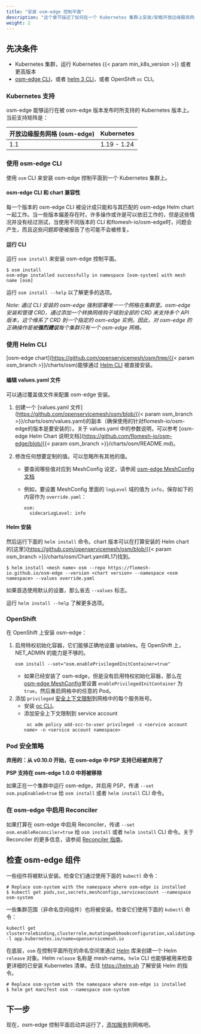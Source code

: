 ```yaml
---
title: "安装 osm-edge 控制平面"
description: "这个章节描述了如何在一个 Kubernetes 集群上安装/卸载开放边缘服务网格 (osm-edge)"
weight: 2
---
```


## 先决条件

- Kubernetes 集群，运行 Kubernetes {{< param min_k8s_version >}} 或者更高版本
- [osm-edge CLI](/docs/guides/cli)，或者 [helm 3 CLI](https://helm.sh/docs/intro/install/)，或者 OpenShift `oc` CLI。

### Kubernetes 支持

osm-edge 能够运行在被 osm-edge 版本发布时所支持的 Kubernetes 版本上。当前支持矩阵是：

| 开放边缘服务网格 (osm-edge) | Kubernetes |
| ----------------- | ----------- |
| 1.1               | 1.19 - 1.24 |

### 使用 osm-edge CLI

使用 `osm` CLI 来安装 osm-edge 控制平面到一个 Kubernetes 集群上。

#### osm-edge CLI 和 chart 兼容性

每一个版本的 osm-edge CLI 被设计成只能和与其匹配的 osm-edge Helm chart一起工作。当一些版本偏差存在时，许多操作或许是可以依旧工作的，但是这些情况并没有经过测试，当使用不同版本的 CLI 和flomesh-io/osm-edge时，问题会产生，而且这些问题即便被报告了也可能不会被修复。

#### 运行 CLI

运行 `osm install` 来安装 osm-edge 控制平面。

```console
$ osm install
osm-edge installed successfully in namespace [osm-system] with mesh name [osm]
```

运行 `osm install --help` 以了解更多的选项。

_Note: 通过 CLI 安装的 osm-edge 强制部署唯一一个网格在集群里。osm-edge 安装和管理 CRD，通过添加一个转换网络钩子域到全部的 CRD 来支持多个 API 版本，这个维系了 CRD 到一个指定的 osm-edge 实例。因此，对 osm-edge 的正确操作是被**强烈建议**每个集群只有一个 osm-edge 网格。_

### 使用 Helm CLI

[osm-edge chart](https://github.com/openservicemesh/osm/tree/{{< param osm_branch >}}/charts/osm)能够通过 [Helm CLI](https://helm.sh/docs/intro/install/) 被直接安装。

#### 编辑 values.yaml 文件

可以通过覆盖值文件来配置 osm-edge 安装。

1. 创建一个 [values.yaml 文件](https://github.com/openservicemesh/osm/blob/{{< param osm_branch >}}/charts/osm/values.yaml)的副本（确保使用的针对flomesh-io/osm-edge的版本是要安装的）。关于 values.yaml 中的参数说明，可以参考 [osm-edge Helm Chart 说明文档](https://github.com/flomesh-io/osm-edge/blob/{{< param osm_branch >}}/charts/osm/README.md)。
2. 修改任何想要定制的值。可以忽略所有其他的值。

   - 要查阅哪些值对应到 MeshConfig 设定，请参阅 [osm-edge MeshConfig 文档](/docs/guides/mesh_config)

   - 例如，要设置 MeshConfig 里面的 `logLevel` 域的值为 `info`，保存如下的内容作为 `override.yaml`：
     ```
     osm:
       sidecarLogLevel: info
     ```

#### Helm 安装

然后运行下面的 `helm install` 命令。chart 版本可以在打算安装的 Helm chart 的[这里](https://github.com/openservicemesh/osm/blob/{{< param osm_branch >}}/charts/osm/Chart.yaml#L17)找到。

```console
$ helm install <mesh name> osm --repo https://flomesh-io.github.io/osm-edge --version <chart version> --namespace <osm namespace> --values override.yaml
```

如果首选使用默认的设置，那么省去 `--values` 标志。

运行 `helm install --help` 了解更多选项。

### OpenShift

在 OpenShift 上安装 osm-edge：

1. 启用特权初始化容器，它们能够正确地设置 iptables。在 OpenShift 上，NET_ADMIN 的能力是不够的。
   ```shell
   osm install --set="osm.enablePrivilegedInitContainer=true"
   ```
   - 如果已经安装了 osm-edge，但是没有启用特权初始化容器，那么在 [osm-edge MeshConfig](/docs/guides/mesh_config)里设置 `enablePrivilegedInitContainer` 为 `true`，然后重启网格中的任意的 Pod。
2. 添加 `privileged` [安全上下文限制](https://docs.openshift.com/container-platform/4.7/authentication/managing-security-context-constraints.html)到网格中的每个服务账号。
   - 安装 [oc CLI](https://docs.openshift.com/container-platform/4.7/cli_reference/openshift_cli/getting-started-cli.html)。
   - 添加安全上下文限制到 service account
     ```shell
      oc adm policy add-scc-to-user privileged -z <service account name> -n <service account namespace>
     ```

### Pod 安全策略

**弃用的：从 v0.10.0 开始，在 osm-edge 中 PSP 支持已经被弃用了**

**PSP 支持在 osm-edge 1.0.0 中将被移除**

如果正在一个集群中运行 osm-edge，并启用 PSP，传递 `--set osm.pspEnabled=true` 给 `osm install` 或者 `helm install` CLI 命令。

### 在 osm-edge 中启用 Reconciler

如果打算在 osm-edge 中启用 Reconciler，传递 `--set osm.enableReconciler=true` 给 `osm install` 或者 `helm install` CLI 命令。关于 Reconciler 的更多信息，请参阅 [Reconciler 指南](/docs/guides/reconciler)。

## 检查 osm-edge 组件

一些组件将被默认安装。检查它们通过使用下面的 `kubectl` 命令：

```console
# Replace osm-system with the namespace where osm-edge is installed
$ kubectl get pods,svc,secrets,meshconfigs,serviceaccount --namespace osm-system
```

一些集群范围（非命名空间组件）也将被安装。检查它们使用下面的 `kubectl` 命令：

```console
kubectl get clusterrolebinding,clusterrole,mutatingwebhookconfiguration,validatingwebhookconfigurations -l app.kubernetes.io/name=openservicemesh.io
```

在底层，`osm` 在控制平面所在的命名空间里通过 [Helm](https://helm.sh) 库来创建一个 Helm `release` 对象。Helm `release` 名称是 mesh-name。`helm` CLI 也能够被用来检查更详细的已安装 Kubernetes 清单。去往 https://helm.sh 了解安装 Helm 的指令。

```console
# Replace osm-system with the namespace where osm-edge is installed
$ helm get manifest osm --namespace osm-system
```

## 下一步

现在，osm-edge 控制平面启动并运行了，[添加服务](/docs/guides/app_onboarding/)到网格吧。
